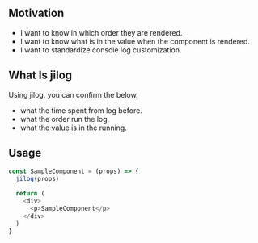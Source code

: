 ## Motivation

- I want to know in which order they are rendered.
- I want to know what is in the value when the component is rendered.
- I want to standardize console log customization.

## What Is jilog

Using jilog, you can confirm the below.

- what the time spent from log before.
- what the order run the log.
- what the value is in the running.

## Usage

```typescript
const SampleComponent = (props) => {
  jilog(props)

  return (
    <div>
      <p>SampleComponent</p>
    </div>
  )
}
```
